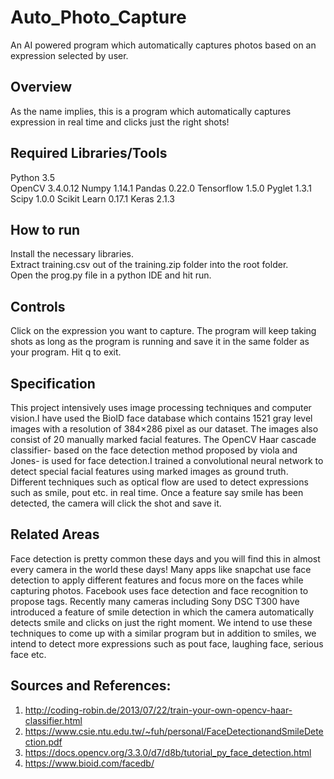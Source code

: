 # Auto_Photo_Capture
An AI powered program which automatically captures photos based on an expression selected by user. 

## Overview
As the name implies, this is a program which automatically captures expression in real time and clicks just the right shots! 

## Required Libraries/Tools 
Python         3.5  
OpenCV         3.4.0.12
Numpy          1.14.1
Pandas         0.22.0
Tensorflow     1.5.0
Pyglet         1.3.1
Scipy          1.0.0
Scikit Learn   0.17.1
Keras          2.1.3

 
## How to run
Install the necessary libraries.  
Extract training.csv out of the training.zip folder into the root folder.  
Open the prog.py file in a python IDE and hit run. 

## Controls
Click on the expression you want to capture. The program will keep taking shots as long as the program is running and save it in the same folder as your program. Hit q to exit.  

## Specification

This project intensively uses image processing techniques and computer vision.I have used the BioID face database which contains 1521 gray level images with a resolution of 384×286 pixel as our dataset. The images also consist of 20 manually marked facial features. The OpenCV Haar cascade classifier- based on the face detection method proposed by viola and Jones- is used for face detection.I trained a convolutional neural network to detect special facial features using marked images as ground truth. Different techniques such as optical flow are used to detect expressions such as smile, pout etc. in real time. Once a feature say smile has been detected, the camera will click the shot and save it.  

## Related Areas
Face detection is pretty common these days and you will find this in almost every camera in the world these days! Many apps like snapchat use face detection to apply different features and focus more on the faces while capturing photos. Facebook uses face detection and face recognition to propose tags. Recently many cameras including Sony DSC T300 have introduced a feature of smile detection in which the camera automatically detects smile and clicks on just the right moment. We intend to use these techniques to come up with a similar program but in addition to smiles, we intend to detect more expressions such as pout face, laughing face, serious face etc.   

## Sources and References:  
1.	http://coding-robin.de/2013/07/22/train-your-own-opencv-haar-classifier.html
2.	https://www.csie.ntu.edu.tw/~fuh/personal/FaceDetectionandSmileDetection.pdf
3.	https://docs.opencv.org/3.3.0/d7/d8b/tutorial_py_face_detection.html
4.	https://www.bioid.com/facedb/








